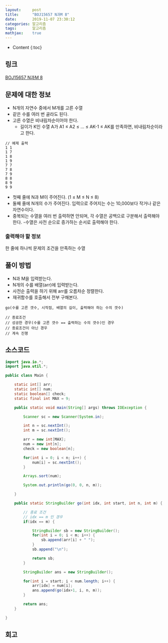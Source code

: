 ```yaml
---
layout:     post
title:      "BOJ15657 N과M 8"
date:       2019-11-07 23:30:12
categories: 알고리즘
tags:       알고리즘
mathjax:    true
---
```


* Content
{:toc}

## 링크

[BOJ15657 N과M 8](https://www.acmicpc.net/problem/15657)



## 문제에 대한 정보

- N개의 자연수 중에서 M개를 고른 수열
- 같은 수를 여러 번 골라도 된다.
- 고른 수열은 비내림차순이어야 한다.
  - 길이가 K인 수열 A가 A1 ≤ A2 ≤ ... ≤ AK-1 ≤ AK를 만족하면, 비내림차순이라고 한다.

```text
// 예제 출력
1 1
1 7
1 8
1 9
7 7
7 8
7 9
8 8
8 9
9 9
```
- 첫째 줄에 N과 M이 주어진다. (1 ≤ M ≤ N ≤ 8)
- 둘째 줄에 N개의 수가 주어진다. 입력으로 주어지는 수는 10,000보다 작거나 같은 자연수이다.
- 중복되는 수열을 여러 번 출력하면 안되며, 각 수열은 공백으로 구분해서 출력해야 한다.
-수열은 사전 순으로 증가하는 순서로 출력해야 한다.

### 출력해야 할 정보

한 줄에 하나씩 문제의 조건을 만족하는 수열

## 풀이 방법

- N과 M을 입력받는다.
- N개의 수를 배열(arr)에 입력받는다.
- 사전순 출력을 하기 위해 arr를 오름차순 정렬한다.
- 재귀함수를 호출해서 전부 구해본다.

```text
go(수를 고른 갯수, 시작점, 배열의 길이, 출력해야 하는 수의 갯수)

// 종료조건
// 성공한 경우(수를 고른 갯수 == 출력하는 수의 갯수)인 경우
// 종료조건이 아닌 경우
// 계속 진행
```

## 소스코드

```java
import java.io.*;
import java.util.*;

public class Main {

	static int[] arr;
	static int[] num;
	static boolean[] check;
	static final int MAX = 9;

	public static void main(String[] args) throws IOException {

		Scanner sc = new Scanner(System.in);

		int n = sc.nextInt();
		int m = sc.nextInt();

		arr = new int[MAX];
		num = new int[n];
		check = new boolean[n];

		for(int i = 0; i < n; i++) {
			num[i] = sc.nextInt();
		}

		Arrays.sort(num);

		System.out.println(go(0, 0, n, m));

	}

	public static StringBuilder go(int idx, int start, int n, int m) {

		// 종료 조건
		// idx == m 인 경우
		if(idx == m) {

			StringBuilder sb = new StringBuilder();
			for(int i = 0; i < m; i++) {
				sb.append(arr[i] + " ");
			}
			sb.append("\n");

			return sb;
		}

		StringBuilder ans = new StringBuilder();

		for(int i = start; i < num.length; i++) {
			arr[idx] = num[i];
			ans.append(go(idx+1, i, n, m));
		}

		return ans;
	}

}
```

## 회고
